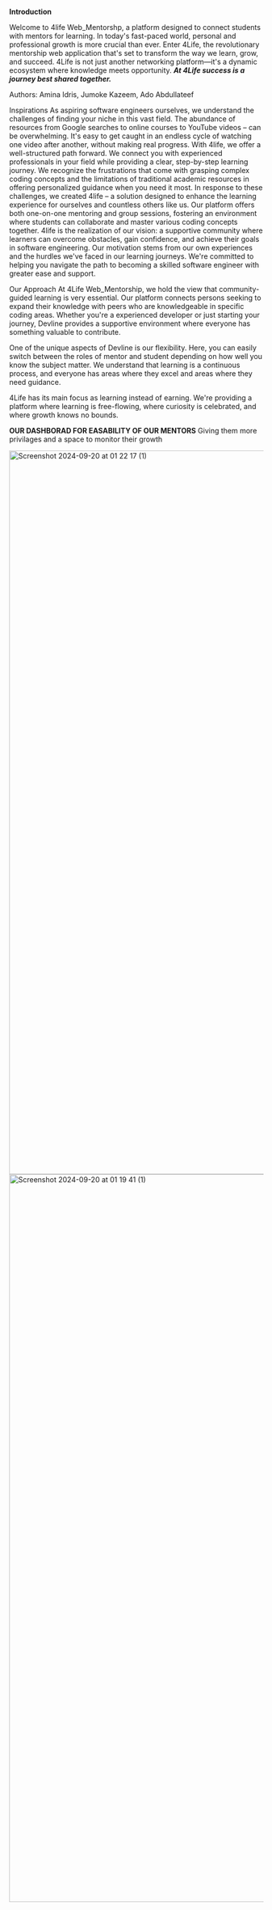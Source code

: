 **Introduction**

Welcome to 4life Web_Mentorshp, a platform designed to connect students with mentors for learning. 
In today's fast-paced world, personal and professional growth is more crucial than ever. 
Enter 4Life, the revolutionary mentorship web application that's set to transform the way we learn, grow, and succeed.
4Life is not just another networking platform—it's a dynamic ecosystem where knowledge meets opportunity.
**_At 4Life success is a journey best shared together._**


Authors: Amina Idris, Jumoke Kazeem, Ado Abdullateef

Inspirations
As aspiring software engineers ourselves, we understand the challenges of finding your niche in this vast field. 
The abundance of resources from Google searches to online courses to YouTube videos – can be overwhelming. 
It's easy to get caught in an endless cycle of watching one video after another, without making real progress.
With 4life, we offer a well-structured path forward. We connect you with experienced professionals in your field while providing a clear, step-by-step learning journey.
We recognize the frustrations that come with grasping complex coding concepts and the limitations of traditional academic resources in offering personalized guidance when you need it most.
In response to these challenges, we created 4life – a solution designed to enhance the learning experience for ourselves and countless others like us. 
Our platform offers both one-on-one mentoring and group sessions, fostering an environment where students can collaborate and master various coding concepts together.
4life is the realization of our vision: a supportive community where learners can overcome obstacles, gain confidence, and achieve their goals in software engineering. Our motivation stems from our own experiences and the hurdles we've faced in our learning journeys. We're committed to helping you navigate the path to becoming a skilled software engineer with greater ease and support.

Our Approach
At 4Life Web_Mentorship, we hold the view that community-guided learning is very essential. Our platform connects persons seeking to expand their knowledge with peers who are knowledgeable in specific coding areas. Whether you're a experienced developer or just starting your journey, Devline provides a supportive environment where everyone has something valuable to contribute.

One of the unique aspects of Devline is our flexibility. Here, you can easily switch between the roles of mentor and student depending on how well you know the subject matter. We understand that learning is a continuous process, and everyone has areas where they excel and areas where they need guidance.

4Life has its main focus as learning instead of earning. We're providing a platform where learning is free-flowing, where curiosity is celebrated, and where growth knows no bounds.

**OUR DASHBORAD FOR EASABILITY OF OUR MENTORS**
Giving them more privilages and a space to monitor their growth

<img width="1432" alt="Screenshot 2024-09-20 at 01 22 17 (1)" src="https://github.com/user-attachments/assets/84b70cc4-4b84-402a-9b2e-df7236782b7a">


<img width="1440" alt="Screenshot 2024-09-20 at 01 19 41 (1)" src="https://github.com/user-attachments/assets/d076cd3a-3e1f-4216-acf8-eb0506bab851">





